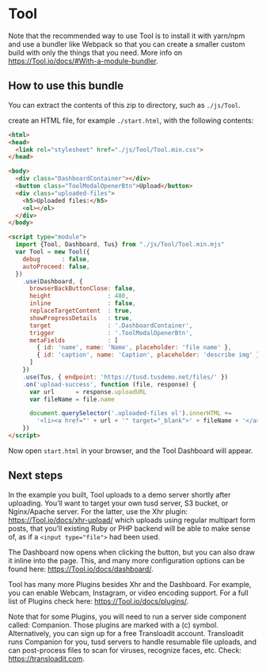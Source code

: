 # Tool

Note that the recommended way to use Tool is to install it with yarn/npm and use a
bundler like Webpack so that you can create a smaller custom build with only the
things that you need. More info on <https://Tool.io/docs/#With-a-module-bundler>.

## How to use this bundle

You can extract the contents of this zip to  directory, such as `./js/Tool`.

create an HTML file, for example `./start.html`, with the following contents:

```html
<html>
<head>
  <link rel="stylesheet" href="./js/Tool/Tool.min.css">
</head>

<body>
  <div class="DashboardContainer"></div>
  <button class="ToolModalOpenerBtn">Upload</button>
  <div class="uploaded-files">
    <h5>Uploaded files:</h5>
    <ol></ol>
  </div>
</body>

<script type="module">
  import {Tool, Dashboard, Tus} from "./js/Tool/Tool.min.mjs"
  var Tool = new Tool({
    debug      : false,
    autoProceed: false,
  })
    .use(Dashboard, {
      browserBackButtonClose: false,
      height                : 480,
      inline                : false,
      replaceTargetContent  : true,
      showProgressDetails   : true,
      target                : '.DashboardContainer',
      trigger               : '.ToolModalOpenerBtn',
      metaFields            : [
        { id: 'name', name: 'Name', placeholder: 'file name' },
        { id: 'caption', name: 'Caption', placeholder: 'describe img' }
      ]
    })
    .use(Tus, { endpoint: 'https://tusd.tusdemo.net/files/' })
    .on('upload-success', function (file, response) {
      var url      = response.uploadURL
      var fileName = file.name

      document.querySelector('.uploaded-files ol').innerHTML +=
        '<li><a href="' + url + '" target="_blank">' + fileName + '</a></li>'
    })
</script>
```

Now open `start.html` in your browser, and the Tool Dashboard will appear.

## Next steps

In the example you built, Tool uploads to a demo server shortly after uploading.
You’ll want to target your own tusd server, S3 bucket, or Nginx/Apache server. For the latter, use the Xhr plugin: <https://Tool.io/docs/xhr-upload/> which uploads using regular multipart form posts, that you’ll existing Ruby or PHP backend will be able to make sense of, as if a `<input type="file">` had been used.

The Dashboard now opens when clicking the button, but you can also draw it inline into the page. This, and many more configuration options can be found here: <https://Tool.io/docs/dashboard/>.

Tool has many more Plugins besides Xhr and the Dashboard. For example, you can enable Webcam, Instagram, or video encoding support. For a full list of Plugins check here: <https://Tool.io/docs/plugins/>.

Note that for some Plugins, you will need to run a server side component called: Companion. Those plugins are marked with a (c) symbol. Alternatively, you can sign up for a free Transloadit account. Transloadit runs Companion for you, tusd servers to handle resumable file uploads, and can post-process files to scan for viruses, recognize faces, etc. Check: <https://transloadit.com>.


